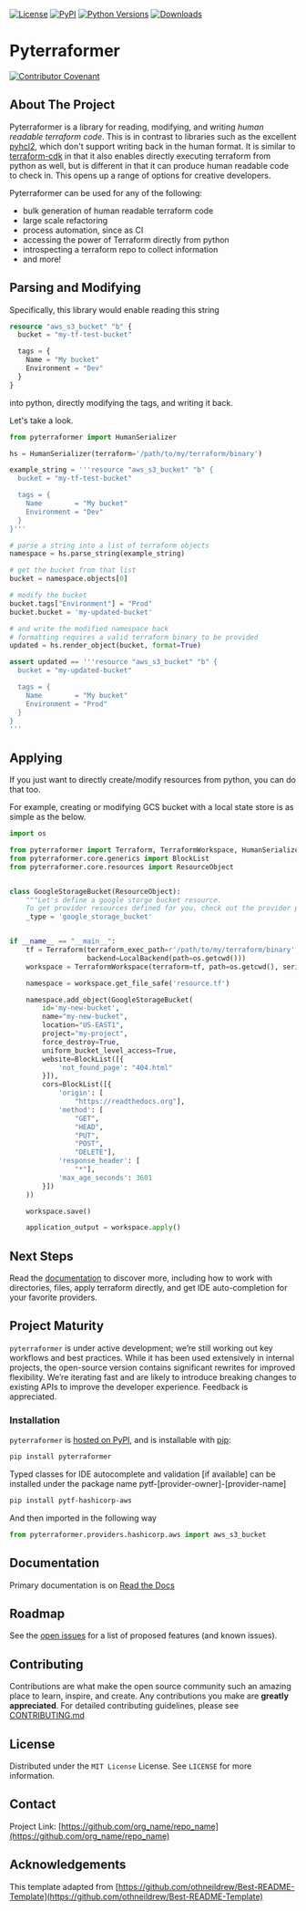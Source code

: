 [![License](https://img.shields.io/badge/license-MIT-blue.svg)](https://raw.githubusercontent.com/wayfair-incubator/pyterraformer/LICENSE)
[![PyPI](https://img.shields.io/pypi/v/pyterraformer.svg)](https://pypi.org/project/pyterraformer/)
[![Python Versions](https://img.shields.io/pypi/pyversions/pyterraformer.svg)](https://pypi.python.org/pypi/pyterraformer)
[![Downloads](https://img.shields.io/badge/dynamic/json.svg?label=downloads&url=https%3A%2F%2Fpypistats.org%2Fapi%2Fpackages%2Fpyterraformer%2Frecent&query=data.last_month&colorB=brightgreen&suffix=%2FMonth)](https://pypistats.org/packages/pyterraformer)

# Pyterraformer

[![Contributor Covenant](https://img.shields.io/badge/Contributor%20Covenant-2.0-4baaaa.svg)](CODE_OF_CONDUCT.md)

## About The Project

Pyterraformer is a library for reading, modifying, and writing *human readable terraform code*. This is in contrast to
libraries such as the excellent [pyhcl2](https://github.com/amplify-education/python-hcl2), which don't support writing
back in the human format. It is similar to [terraform-cdk](https://www.terraform.io/cdktf) in that it also enables
directly executing terraform from python as well, but is different in that it can produce human readable code to check
in. This opens up a range of options for creative developers.

Pyterraformer can be used for any of the following:

- bulk generation of human readable terraform code
- large scale refactoring
- process automation, since as CI
- accessing the power of Terraform directly from python
- introspecting a terraform repo to collect information
- and more!

## Parsing and Modifying

Specifically, this library would enable reading this string

```terraform
resource "aws_s3_bucket" "b" {
  bucket = "my-tf-test-bucket"

  tags = {
    Name = "My bucket"
    Environment = "Dev"
  }
}
```

into python, directly modifying the tags, and writing it back.

Let's take a look.

```python
from pyterraformer import HumanSerializer

hs = HumanSerializer(terraform='/path/to/my/terraform/binary')

example_string = '''resource "aws_s3_bucket" "b" {
  bucket = "my-tf-test-bucket"

  tags = {
    Name        = "My bucket"
    Environment = "Dev"
  }
}'''

# parse a string into a list of terraform objects
namespace = hs.parse_string(example_string)

# get the bucket from that list
bucket = namespace.objects[0]

# modify the bucket
bucket.tags["Environment"] = "Prod"
bucket.bucket = 'my-updated-bucket'

# and write the modified namespace back
# formatting requires a valid terraform binary to be provided
updated = hs.render_object(bucket, format=True)

assert updated == '''resource "aws_s3_bucket" "b" {
  bucket = "my-updated-bucket"

  tags = {
    Name        = "My bucket"
    Environment = "Prod"
  }
}
'''

```

## Applying

If you just want to directly create/modify resources from python, you can do that too.

For example, creating or modifying GCS bucket with a local state store is as simple as the below.

```python
import os

from pyterraformer import Terraform, TerraformWorkspace, HumanSerializer, LocalBackend
from pyterraformer.core.generics import BlockList
from pyterraformer.core.resources import ResourceObject


class GoogleStorageBucket(ResourceObject):
    """Let's define a google storge bucket resource.
    To get provider resources defined for you, check out the provider packages."""
    _type = 'google_storage_bucket'


if __name__ == "__main__":
    tf = Terraform(terraform_exec_path=r'/path/to/my/terraform/binary',
                   backend=LocalBackend(path=os.getcwd()))
    workspace = TerraformWorkspace(terraform=tf, path=os.getcwd(), serializer=HumanSerializer(terraform=tf))

    namespace = workspace.get_file_safe('resource.tf')

    namespace.add_object(GoogleStorageBucket(
        id='my-new-bucket',
        name="my-new-bucket",
        location="US-EAST1",
        project="my-project",
        force_destroy=True,
        uniform_bucket_level_access=True,
        website=BlockList([{
            'not_found_page': "404.html"
        }]),
        cors=BlockList([{
            'origin': [
                "https://readthedocs.org"],
            'method': [
                "GET",
                "HEAD",
                "PUT",
                "POST",
                "DELETE"],
            'response_header': [
                "*"],
            'max_age_seconds': 3601
        }])
    ))

    workspace.save()

    application_output = workspace.apply()
```

## Next Steps

Read the [documentation](https://pyterraformer.readthedocs.io/en/latest/) to discover more, including how to work with
directories, files, apply terraform directly, and get IDE auto-completion for your favorite providers.

## Project Maturity
`pyterraformer` is under active development; we’re still working out key workflows and best practices. While it has
been used extensively in internal projects, the open-source version contains significant rewrites for improved flexibility. 
We’re iterating fast and are likely to introduce breaking changes to existing APIs to improve the developer experience.
Feedback is appreciated.

### Installation

`pyterraformer` is [hosted on PyPI](https://pypi.org/project/pyterraformer/), and is installable
with [pip](https://pip.pypa.io/en/stable/):

```sh
pip install pyterraformer
```

Typed classes for IDE autocomplete and validation [if available] can be installed under the package name
pytf-[provider-owner]-[provider-name]

```sh
pip install pytf-hashicorp-aws

```

And then imported in the following way

```python
from pyterraformer.providers.hashicorp.aws import aws_s3_bucket

```

## Documentation

Primary documentation is on [Read the Docs](https://pyterraformer.readthedocs.io/en/latest/)

## Roadmap

See the [open issues](https://github.com/org_name/repo_name/issues) for a list of proposed features (and known issues).

## Contributing

Contributions are what make the open source community such an amazing place to learn, inspire, and create. Any
contributions you make are **greatly appreciated**. For detailed contributing guidelines, please
see [CONTRIBUTING.md](CONTRIBUTING.md)

## License

Distributed under the `MIT License` License. See `LICENSE` for more information.

## Contact

Project Link: [https://github.com/org_name/repo_name](https://github.com/org_name/repo_name)

## Acknowledgements

This template adapted from
[https://github.com/othneildrew/Best-README-Template](https://github.com/othneildrew/Best-README-Template)
